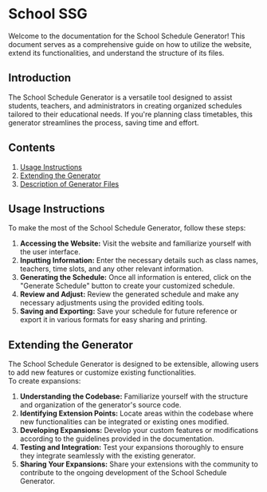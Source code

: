 # School SSG

Welcome to the documentation for the School Schedule Generator! 
This document serves as a comprehensive guide on how to utilize the website, 
extend its functionalities, and understand the structure of its files.

## Introduction

The School Schedule Generator is a versatile tool designed to assist students, teachers, 
and administrators in creating organized schedules tailored to their educational needs. 
If you're planning class timetables,
this generator streamlines the process, saving time and effort.

## Contents

1. [Usage Instructions](#usage-instructions)
2. [Extending the Generator](expantions_tutorial)
3. [Description of Generator Files](files)

## Usage Instructions

To make the most of the School Schedule Generator, follow these steps:

1. **Accessing the Website:** Visit the website and familiarize yourself with the user interface.
2. **Inputting Information:** Enter the necessary details such as class names, teachers, time slots, and any other relevant information.
3. **Generating the Schedule:** Once all information is entered, click on the "Generate Schedule" button to create your customized schedule.
4. **Review and Adjust:** Review the generated schedule and make any necessary adjustments using the provided editing tools.
5. **Saving and Exporting:** Save your schedule for future reference or export it in various formats for easy sharing and printing.

## Extending the Generator

The School Schedule Generator is designed to be extensible, 
allowing users to add new features or customize existing functionalities.  
To create expansions:

1. **Understanding the Codebase:** Familiarize yourself with the structure and organization of the generator's source code.
2. **Identifying Extension Points:** Locate areas within the codebase where new functionalities can be integrated or existing ones modified.
3. **Developing Expansions:** Develop your custom features or modifications according to the guidelines provided in the documentation.
4. **Testing and Integration:** Test your expansions thoroughly to ensure they integrate seamlessly with the existing generator.
5. **Sharing Your Expansions:** Share your extensions with the community to contribute to the ongoing development of the School Schedule Generator.
